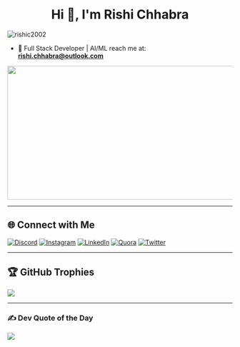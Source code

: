 <h1 align="center">Hi 👋, I'm Rishi Chhabra</h1>

<p align="left">
  <img src="https://komarev.com/ghpvc/?username=rishic2002&label=Profile%20views&color=0e75b6&style=flat" alt="rishic2002" />
  
</p>

- 🔭 Full Stack Developer | AI/ML 
reach me at: **rishi.chhabra@outlook.com**

<div align="center">
  <img src="https://media.giphy.com/media/dWesBcTLavkZuG35MI/giphy.gif" width="600" height="300"/>
</div>

---

## 🌐 Connect with Me

[![Discord](https://img.shields.io/badge/Discord-%237289DA.svg?logo=discord&logoColor=white)](https://discordapp.com/users/RishiChhabra#5817)
[![Instagram](https://img.shields.io/badge/Instagram-%23E4405F.svg?logo=Instagram&logoColor=white)](https://www.instagram.com/rishi._.chhabra/)
[![LinkedIn](https://img.shields.io/badge/LinkedIn-%230077B5.svg?logo=linkedin&logoColor=white)](https://www.linkedin.com/in/rishi-chhabra-7144b1212/)
[![Quora](https://img.shields.io/badge/Quora-%23B92B27.svg?logo=Quora&logoColor=white)](https://www.quora.com/profile/Rishi-Chhabra-6)
[![Twitter](https://img.shields.io/badge/Twitter-%231DA1F2.svg?logo=Twitter&logoColor=white)](https://twitter.com/Rishixhhabra)

---


## 🏆 GitHub Trophies

![](https://github-profile-trophy.vercel.app/?username=rishi-chhabra&theme=discord&no-frame=false&no-bg=false&margin-w=4)

---

### ✍️ Dev Quote of the Day

![](https://quotes-github-readme.vercel.app/api?type=horizontal&theme=radical)
